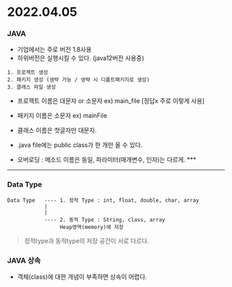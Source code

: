 # 2022.04.05

### JAVA
- 기업에서는 주로 버전 1.8사용
- 하위버전은 실행시킬 수 있다. (java12버전 사용중)

```
1. 프로젝트 생성
2. 패키지 생성 (생략 가능 / 생략 시 디폴트패키지로 생성)
3. 클래스 파일 생성
```
- 프로젝트 이름은 대문자 or 소문자  ex) main_file [정답x 주로 이렇게 사용]
- 패키지 이름은 소문자             ex) mainFile
- 클래스 이름은 첫글자만 대문자.
- .java file에는 public class가 한 개만 올 수 있다.   

- 오버로딩 : 메소드 이름은 동일, 파라미터(매개변수, 인자)는 다르게. ***
---

### Data Type
```
Data Type   ---- 1. 정적 Type : int, float, double, char, array
            |   
            |
            ---- 2. 동적 Type : String, class, array
                 Heap영역(memory)에 저장

```
> 정적type과 동적type의 저장 공간이 서로 다르다.


### JAVA 상속
- 객체(class)에 대한 개념이 부족하면 상속이 어렵다.
